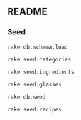 ## README

### Seed
`rake db:schema:load`

`rake seed:categories`

`rake seed:ingredients`

`rake seed:glasses`

`rake db:seed`

`rake seed:recipes`